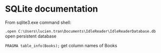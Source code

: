 # SQLite documentation

From sqlite3.exe command shell:

`.open C:\Users\lucien.tran\Documents\IdleReader\IdleReaderDatabase.db` 
open persistent database 


`PRAGMA table_info(Books);`
get column names of Books

